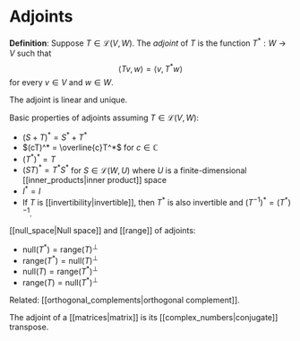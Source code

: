 # Adjoints
**Definition**: Suppose $T \in \mathcal{L}(V, W)$. The *adjoint* of $T$ is the function $T^*: W \to V$ such that
$$ \langle Tv, w \rangle = \langle v, T^*w \rangle $$
for every $v \in V$ and $w \in W$.

The adjoint is linear and unique.

Basic properties of adjoints assuming $T \in \mathcal{L}(V, W)$:
- $(S + T)^* = S^* + T^*$
- $(cT)^* = \overline{c}T^*$ for $c \in \mathbb{C}$
- $(T^*)^* = T$
- $(ST)^* = T^*S^*$ for $S \in \mathcal{L}(W, U)$ where $U$ is a finite-dimensional [[inner_products|inner product]] space
- $I^* = I$
- If $T$ is [[invertibility|invertible]], then $T^*$ is also invertible and $(T^{-1})^* = (T^*)^{-1}$.

[[null_space|Null space]] and [[range]] of adjoints:
- $\text{null}(T^*) = \text{range}(T)^\perp$
- $\text{range}(T^*) = \text{null}(T)^\perp$
- $\text{null}(T) = \text{range}(T^*)^\perp$
- $\text{range}(T) = \text{null}(T^*)^\perp$

Related: [[orthogonal_complements|orthogonal complement]].

The adjoint of a [[matrices|matrix]] is its [[complex_numbers|conjugate]] transpose.